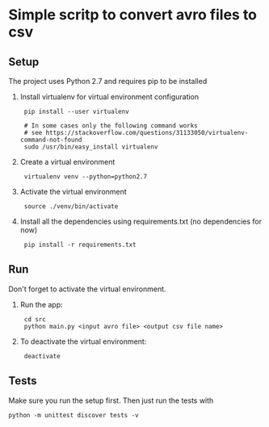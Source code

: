 # Simple scritp to convert avro files to csv


## Setup

The project uses Python 2.7 and requires pip to be installed

1. Install virtualenv for virtual environment configuration
       
        pip install --user virtualenv
    
        # In some cases only the following command works 
        # see https://stackoverflow.com/questions/31133050/virtualenv-command-not-found
        sudo /usr/bin/easy_install virtualenv 

2. Create a virtual environment

        virtualenv venv --python=python2.7

3. Activate the virtual environment

        source ./venv/bin/activate

4. Install all the dependencies using requirements.txt (no dependencies for now)

        pip install -r requirements.txt


## Run

Don't forget to activate the virtual environment.

1. Run the app:

        cd src
        python main.py <input avro file> <output csv file name>

2. To deactivate the virtual environment:
    
        deactivate
    
    
## Tests

Make sure you run the setup first. Then just run the tests with
    
    python -m unittest discover tests -v


